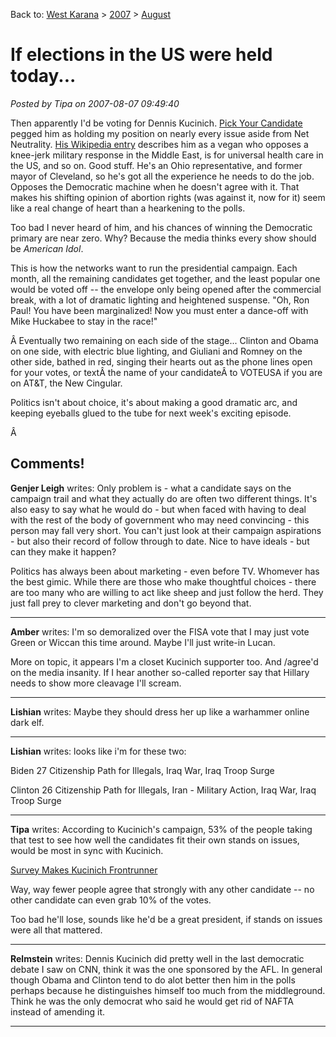 Back to: [West Karana](/posts/westkarana.md) > [2007](/posts/2007/westkarana.md) > [August](./westkarana.md)
# If elections in the US were held today...

*Posted by Tipa on 2007-08-07 09:49:40*

Then apparently I'd be voting for Dennis Kucinich. [Pick Your Candidate](http://www.dehp.net/candidate/index.php) pegged him as holding my position on nearly every issue aside from Net Neutrality. [His Wikipedia entry](http://en.wikipedia.org/wiki/Kucinich) describes him as a vegan who opposes a knee-jerk military response in the Middle East, is for universal health care in the US, and so on. Good stuff. He's an Ohio representative, and former mayor of Cleveland, so he's got all the experience he needs to do the job. Opposes the Democratic machine when he doesn't agree with it. That makes his shifting opinion of abortion rights (was against it, now for it) seem like a real change of heart than a hearkening to the polls.

Too bad I never heard of him, and his chances of winning the Democratic primary are near zero. Why? Because the media thinks every show should be *American Idol*.

This is how the networks want to run the presidential campaign. Each month, all the remaining candidates get together, and the least popular one would be voted off -- the envelope only being opened after the commercial break, with a lot of dramatic lighting and heightened suspense. "Oh, Ron Paul! You have been marginalized! Now you must enter a dance-off with Mike Huckabee to stay in the race!"

Â Eventually two remaining on each side of the stage... Clinton and Obama on one side, with electric blue lighting, and Giuliani and Romney on the other side, bathed in red, singing their hearts out as the phone lines open for your votes, or textÂ the name of your candidateÂ to VOTEUSA if you are on AT&T, the New Cingular.

Politics isn't about choice, it's about making a good dramatic arc, and keeping eyeballs glued to the tube for next week's exciting episode.

Â 
## Comments!

**Genjer Leigh** writes: Only problem is - what a candidate says on the campaign trail and what they actually do are often two different things. It's also easy to say what he would do - but when faced with having to deal with the rest of the body of government who may need convincing - this person may fall very short. You can't just look at their campaign aspirations - but also their record of follow through to date. Nice to have ideals - but can they make it happen?

Politics has always been about marketing - even before TV. Whomever has the best gimic. While there are those who make thoughtful choices - there are too many who are willing to act like sheep and just follow the herd. They just fall prey to clever marketing and don't go beyond that.

---

**Amber** writes: I'm so demoralized over the FISA vote that I may just vote Green or Wiccan this time around. Maybe I'll just write-in Lucan.

More on topic, it appears I'm a closet Kucinich supporter too. And /agree'd on the media insanity. If I hear another so-called reporter say that Hillary needs to show more cleavage I'll scream.

---

**Lishian** writes: Maybe they should dress her up like a warhammer online dark elf.

---

**Lishian** writes: looks like i'm for these two:

Biden 27
 Citizenship Path for Illegals, Iraq War, Iraq Troop Surge

Clinton 26
 Citizenship Path for Illegals, Iran - Military Action, Iraq War, Iraq Troop Surge

---

**Tipa** writes: According to Kucinich's campaign, 53% of the people taking that test to see how well the candidates fit their own stands on issues, would be most in sync with Kucinich.

[Survey Makes Kucinich Frontrunner](http://www.allamericanpatriots.com/48727689_dennis_kucinich_dennis_kucinich_survey_public_attitudes_makes_kucinich_frontrunner)

Way, way fewer people agree that strongly with any other candidate -- no other candidate can even grab 10% of the votes.

Too bad he'll lose, sounds like he'd be a great president, if stands on issues were all that mattered.

---

**Relmstein** writes: Dennis Kucinich did pretty well in the last democratic debate I saw on CNN, think it was the one sponsored by the AFL. In general though Obama and Clinton tend to do alot better then him in the polls perhaps because he distinguishes himself too much from the middleground. Think he was the only democrat who said he would get rid of NAFTA instead of amending it.

---

